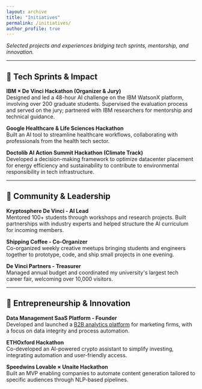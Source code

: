 ```yaml
---
layout: archive
title: "Initiatives"
permalink: /initiatives/
author_profile: true
---
```


*Selected projects and experiences bridging tech sprints, mentorship, and innovation.*

---

## 🔹 Tech Sprints & Impact

 **IBM × De Vinci Hackathon (Organizer & Jury)**  
Designed and led a 48-hour AI challenge on the IBM WatsonX platform, involving over 200 graduate students. Supervised the evaluation process and served on the jury; partnered with IBM researchers for mentorship and technical guidance.

 **Google Healthcare & Life Sciences Hackathon**  
Built an AI tool to streamline healthcare workflows, collaborating with professionals from the health tech sector.

 **Doctolib AI Action Summit Hackathon (Climate Track)**  
Developed a decision-making framework to optimize datacenter placement for energy efficiency and sustainability to contribute to environmental responsibility in tech infrastructure.

---

## 🔹 Community & Leadership

 **Kryptosphere De Vinci - AI Lead**  
Mentored 100+ students through workshops and research projects.
Built partnerships with industry experts and helped structure the AI curriculum for incoming members.

 **Shipping Coffee - Co-Organizer**  
Co-organized weekly creative meetups bringing students and engineers together to prototype, code, and ship small projects in one evening.

 **De Vinci Partners - Treasurer**  
Managed annual budget and coordinated my university's largest tech career fair, welcoming over 10,000 visitors.

---

## 🔹 Entrepreneurship & Innovation

 **Data Management SaaS Platform - Founder**  
Developed and launched a [B2B analytics platform](#) for marketing firms, with a focus on data integrity and process automation.

 **ETHOxford Hackathon**  
Co-developed an AI-powered crypto assistant to simplify investing, integrating automation and user-friendly access.

 **Speedwins Lovable × Unaite Hackathon**  
Built an MVP enabling companies to automate content generation tailored to specific audiences through NLP-based pipelines.
